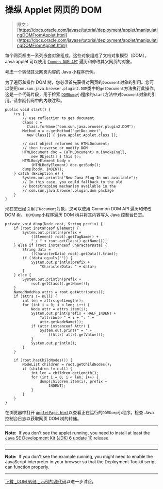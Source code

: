 # 操纵 Applet 网页的 DOM

> 原文： [https://docs.oracle.com/javase/tutorial/deployment/applet/manipulatingDOMFromApplet.html](https://docs.oracle.com/javase/tutorial/deployment/applet/manipulatingDOMFromApplet.html)

每个网页都由一系列嵌套对象组成。这些对象组成了文档对象模型（DOM）。 Java applet 可以使用 [`Common DOM API`](https://docs.oracle.com/javase/8/docs/jre/api/plugin/dom/index.html) 遍历和修改其父网页的对象。

考虑一个转储其父网页内容的 Java 小程序示例。

为了遍历和操作 DOM 树，您必须首先获得对网页的`Document`对象的引用。您可以使用`com.sun.java.browser.plugin2.DOM`类中的`getDocument`方法执行此操作。这是一个代码片段，用于检索 [``DOMDump``](examples/applet_TraversingDOM/src/DOMDump.java)小程序的`start`方法中对`Document`对象的引用。请参阅代码中的内联注释。

```
public void start() {
    try {
        // use reflection to get document
        Class c =
          Class.forName("com.sun.java.browser.plugin2.DOM");
        Method m = c.getMethod("getDocument",
          new Class[] { java.applet.Applet.class });

        // cast object returned as HTMLDocument;
        // then traverse or modify DOM
        HTMLDocument doc = (HTMLDocument) m.invoke(null,
            new Object[] { this });
        HTMLBodyElement body =
            (HTMLBodyElement) doc.getBody();
        dump(body, INDENT);
    } catch (Exception e) {
        System.out.println("New Java Plug-In not available");
        // In this case, you could fallback to the old
        // bootstrapping mechanism available in the
        // com.sun.java.browser.plugin.dom package
    }
}

```

现在您已经引用了`Document`对象，您可以使用 Common DOM API 遍历和修改 DOM 树。 `DOMDump`小程序遍历 DOM 树并将其内容写入 Java 控制台日志。

```
private void dump(Node root, String prefix) {
    if (root instanceof Element) {
        System.out.println(prefix +
            ((Element) root).getTagName() + 
            " / " + root.getClass().getName());
    } else if (root instanceof CharacterData) {
        String data =
            ((CharacterData) root).getData().trim();
        if (!data.equals("")) {
            System.out.println(prefix +
                "CharacterData: " + data);
        }
    } else {
        System.out.println(prefix +
            root.getClass().getName());
    }
    NamedNodeMap attrs = root.getAttributes();
    if (attrs != null) {
        int len = attrs.getLength();
        for (int i = 0; i < len; i++) {
            Node attr = attrs.item(i);
            System.out.print(prefix + HALF_INDENT +
                "attribute " + i + ": " +
                attr.getNodeName());
            if (attr instanceof Attr) {
                System.out.print(" = " +
                    ((Attr) attr).getValue());
            }
            System.out.println();
        }
    }

    if (root.hasChildNodes()) {
        NodeList children = root.getChildNodes();
        if (children != null) {
            int len = children.getLength();
            for (int i = 0; i < len; i++) {
                dump(children.item(i), prefix +
                    INDENT);
            }
        }
    }
}

```

在浏览器中打开 [``AppletPage.html``](examples/dist/applet_TraversingDOM/AppletPage.html)以查看正在运行的`DOMDump`小程序。检查 Java 控制台日志以获取网页 DOM 树的转储。

* * *

**Note:**  If you don't see the applet running, you need to install at least the [Java SE Development Kit (JDK) 6 update 10](http://www.oracle.com/technetwork/java/javase/downloads/index.html) release.

* * *

* * *

**Note:**  If you don't see the example running, you might need to enable the JavaScript interpreter in your browser so that the Deployment Toolkit script can function properly.

* * *

[下载 _DOM 转储 _ 示例的源代码](examplesIndex.html#ManipulatingDOM)以进一步试验。